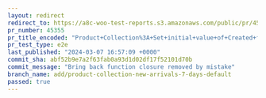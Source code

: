 ```yaml
---
layout: redirect
redirect_to: https://a8c-woo-test-reports.s3.amazonaws.com/public/pr/45355/e2e/index.html
pr_number: 45355
pr_title_encoded: "Product+Collection%3A+Set+initial+value+of+Created+filter+for+New+Arrivals+collection"
pr_test_type: e2e
last_published: "2024-03-07 16:57:09 +0000"
commit_sha: abf52b9e7a2f63fab0a93d1d02df17f52101d70b
commit_message: "Bring back function closure removed by mistake"
branch_name: add/product-collection-new-arrivals-7-days-default
passed: true
---
```

